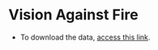 # Vision Against Fire

- To download the data, [access this link](https://drive.google.com/drive/folders/1rCaiRYvMJNxwsTDtj7LsTU5xmMMOJY5m?usp=sharing).
